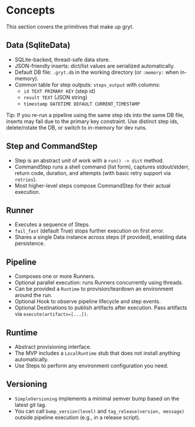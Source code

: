 # Concepts

This section covers the primitives that make up gryt.

## Data (SqliteData)
- SQLite-backed, thread-safe data store.
- JSON-friendly inserts: dict/list values are serialized automatically.
- Default DB file: `.gryt.db` in the working directory (or `:memory:` when in-memory).
- Common table for step outputs: `steps_output` with columns:
  - `id TEXT PRIMARY KEY` (step id)
  - `result TEXT` (JSON string)
  - `timestamp DATETIME DEFAULT CURRENT_TIMESTAMP`

Tip: If you re-run a pipeline using the same step ids into the same DB file, inserts may fail due to the primary key constraint. Use distinct step ids, delete/rotate the DB, or switch to in-memory for dev runs.

## Step and CommandStep
- Step is an abstract unit of work with a `run() -> dict` method.
- CommandStep runs a shell command (list form), captures stdout/stderr, return code, duration, and attempts (with basic retry support via `retries`).
- Most higher-level steps compose CommandStep for their actual execution.

## Runner
- Executes a sequence of Steps.
- `fail_fast` (default True) stops further execution on first error.
- Shares a single Data instance across steps (if provided), enabling data persistence.

## Pipeline
- Composes one or more Runners.
- Optional parallel execution: runs Runners concurrently using threads.
- Can be provided a `Runtime` to provision/teardown an environment around the run.
- Optional Hook to observe pipeline lifecycle and step events.
- Optional Destinations to publish artifacts after execution. Pass artifacts via `execute(artifacts=[...])`.

## Runtime
- Abstract provisioning interface.
- The MVP includes a `LocalRuntime` stub that does not install anything automatically.
- Use Steps to perform any environment configuration you need.

## Versioning
- `SimpleVersioning` implements a minimal semver bump based on the latest git tag.
- You can call `bump_version(level)` and `tag_release(version, message)` outside pipeline execution (e.g., in a release script).
